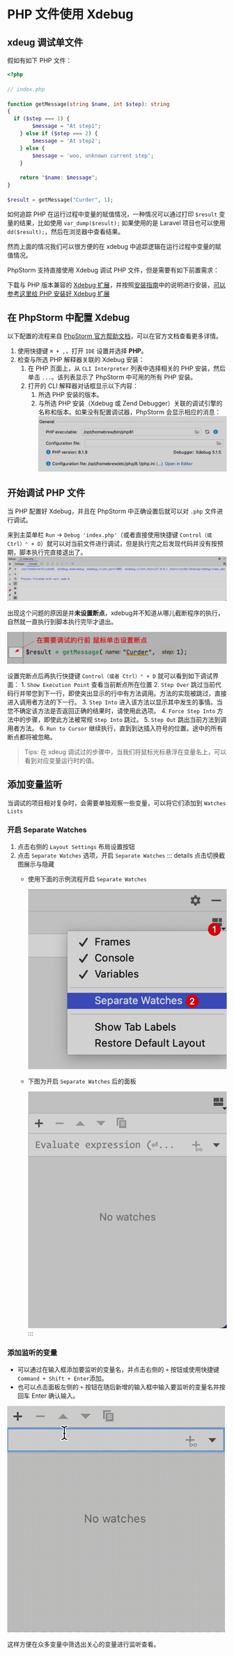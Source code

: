 # PHP 文件使用 Xdebug

## xdeug 调试单文件

假如有如下 PHP 文件：

```php
<?php

// index.php

function getMessage(string $name, int $step): string
{
  if ($step === 1) {
        $message = "At step1";
    } else if ($step === 2) {
        $message = 'At step2';
    } else {
        $message = 'woo, unknown current step';
    }

    return "$name: $message";
}

$result = getMessage("Curder", 1);
```

如何追踪 PHP 在运行过程中变量的赋值情况，一种情况可以通过打印 `$result` 变量的结果，比如使用 `var_dump($result);` 如果使用的是 Laravel 项目也可以使用 `dd($result);`，然后在浏览器中查看结果。

然而上面的情况我们可以很方便的在 xdebug 中追踪逻辑在运行过程中变量的赋值情况。


PhpStorm 支持直接使用 Xdebug 调试 PHP 文件，但是需要有如下前置需求：

下载与 PHP 版本兼容的 [Xdebug 扩展](https://www.xdebug.org/)，并按照[安装指南](https://xdebug.org/docs/install)中的说明进行安装，[可以参考这里给 PHP 安装好 Xdebug 扩展](https://www.jetbrains.com/help/phpstorm/configuring-xdebug.html#updatingPhpIni)

## 在 PhpStorm 中配置 Xdebug

以下配置的流程来自 [PhpStorm 官方帮助文档](https://www.jetbrains.com/help/phpstorm/configuring-xdebug.html#integrationWithProduct)，可以在官方文档查看更多详情。

1. 使用快捷键 `⌘ + ,`，打开 `IDE` 设置并选择 **PHP**。
2. 检查与所选 PHP 解释器关联的 Xdebug 安装：
   1. 在 PHP 页面上，从 `CLI Interpreter` 列表中选择相关的 PHP 安装，然后单击 `...`。该列表显示了 PhpStorm 中可用的所有 PHP 安装。
   2. 打开的 CLI 解释器对话框显示以下内容：
      1. 所选 PHP 安装的版本。
      2. 与所选 PHP 安装（Xdebug 或 Zend Debugger）关联的调试引擎的名称和版本。如果没有配置调试器，PhpStorm 会显示相应的消息：
      ![](./images/xdebug-for-signal-php-file/cli-general-info.png)


## 开始调试 PHP 文件

当 PHP 配置好 Xdebug，并且在 PhpStorm 中正确设置后就可以对 `.php` 文件进行调试。

来到主菜单栏 `Run` -> `Debug 'index.php'`（或者直接使用快捷键 `Control（或 Ctrl）⌃ + D`）就可以对当前文件进行调试，但是执行完之后发现代码并没有按预期，脚本执行完直接退出了。
![](./images/xdebug-for-signal-php-file/start-debugging-php-script.png)

出现这个问题的原因是并**未设置断点**，xdebug并不知道从哪儿截断程序的执行，自然就一直执行到脚本执行完毕才退出。

![](./images/xdebug-for-signal-php-file/click-to-set-endpoint.png)

设置完断点后再执行快捷键 `Control（或者 Ctrl）⌃ + D` 就可以看到如下调试界面：
    1. `Show Execution Point` 查看当前断点所在位置
    2. `Step Over` 跳过当前代码行并带您到下一行，即使突出显示的行中有方法调用。方法的实现被跳过，直接进入调用者方法的下一行。
    3. `Step Into` 进入该方法以显示其中发生的事情。当您不确定该方法是否返回正确的结果时，请使用此选项。
    4. `Force Step Into` 方法中的步骤，即使此方法被常规 `Step Into` 跳过。
    5. `Step Out` 跳出当前方法到调用者方法。
    6. `Run to Cursor` 继续执行，直到到达插入符号的位置。途中的所有断点都将被忽略。

> Tips: 在 xdeug 调试过的步骤中，当我们将鼠标光标悬浮在变量名上，可以看到对应变量运行时的值。


## 添加变量监听


当调试的项目相对复杂时，会需要单独观察一些变量，可以将它们添加到 `Watches Lists`

### 开启 Separate Watches

1. 点击右侧的 `Layout Settings` 布局设置按钮
2. 点击 `Separate Watches` 选项，开启 `Separate Watches`
    ::: details 点击切换截图展示与隐藏
    - 使用下面的示例流程开启 `Separate Watches`

        ![](./images/xdebug-for-signal-php-file/add-separate-watches-panel.png)
    
    - 下图为开启 `Separate Watches` 后的面板

        ![](./images/xdebug-for-signal-php-file/default-separate-watches-panel.png)
    :::

### 添加监听的变量

- 可以通过在输入框添加要监听的变量名，并点击右侧的 `+` 按钮或使用快捷键`Command + Shift + Enter`添加。
- 也可以点击面板左侧的 `+` 按钮在随后新增的输入框中输入要监听的变量名并按回车 Enter 确认输入。

![](./images/xdebug-for-signal-php-file/add-variable-to-watches.gif)

这样方便在众多变量中筛选出关心的变量进行监听查看。
